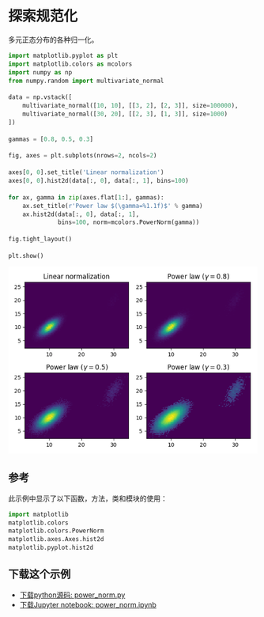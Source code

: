 # 探索规范化

多元正态分布的各种归一化。

```python
import matplotlib.pyplot as plt
import matplotlib.colors as mcolors
import numpy as np
from numpy.random import multivariate_normal

data = np.vstack([
    multivariate_normal([10, 10], [[3, 2], [2, 3]], size=100000),
    multivariate_normal([30, 20], [[2, 3], [1, 3]], size=1000)
])

gammas = [0.8, 0.5, 0.3]

fig, axes = plt.subplots(nrows=2, ncols=2)

axes[0, 0].set_title('Linear normalization')
axes[0, 0].hist2d(data[:, 0], data[:, 1], bins=100)

for ax, gamma in zip(axes.flat[1:], gammas):
    ax.set_title(r'Power law $(\gamma=%1.1f)$' % gamma)
    ax.hist2d(data[:, 0], data[:, 1],
              bins=100, norm=mcolors.PowerNorm(gamma))

fig.tight_layout()

plt.show()
```

![探索规范化示例](/static/images/gallery/sphx_glr_power_norm_001.png)

## 参考

此示例中显示了以下函数，方法，类和模块的使用：

```python
import matplotlib
matplotlib.colors
matplotlib.colors.PowerNorm
matplotlib.axes.Axes.hist2d
matplotlib.pyplot.hist2d
```

## 下载这个示例
            
- [下载python源码: power_norm.py](https://matplotlib.org/_downloads/power_norm.py)
- [下载Jupyter notebook: power_norm.ipynb](https://matplotlib.org/_downloads/power_norm.ipynb)